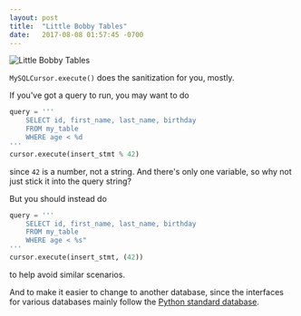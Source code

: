 ```yaml
---
layout: post
title:  "Little Bobby Tables"
date:   2017-08-08 01:57:45 -0700
---
```


![Little Bobby Tables](https://imgs.xkcd.com/comics/exploits_of_a_mom.png)

`MySQLCursor.execute()` does the sanitization for you, mostly.

If you've got a query to run, you may want to do

```python
query = '''
	SELECT id, first_name, last_name, birthday
	FROM my_table
	WHERE age < %d
'''
cursor.execute(insert_stmt % 42)
```
since `42` is a number, not a string.
And there's only one variable, so why not just stick it into the query string?

But you should instead do

```python
query = '''
	SELECT id, first_name, last_name, birthday
	FROM my_table
	WHERE age < %s"
'''
cursor.execute(insert_stmt, (42))
```
to help avoid similar scenarios.

And to make it easier to change to another database,
since the interfaces for various databases mainly follow the
[Python standard database](https://www.python.org/dev/peps/pep-0249/).
































